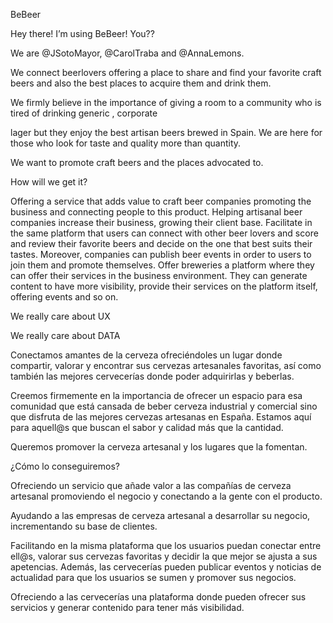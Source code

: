BeBeer

Hey there! I’m using BeBeer! You??

We are @JSotoMayor, @CarolTraba and @AnnaLemons.

We connect beerlovers offering a place to share and find your favorite craft beers and also the best places to acquire them and drink them.

We firmly believe in the importance of giving a room to a community who is tired of drinking generic , corporate

lager but they enjoy the best artisan beers brewed in Spain. We are here for those who look for taste and quality more than quantity.

We want to promote craft beers and the places advocated to.

How will we get it?

Offering a service that adds value to craft beer companies promoting the business and connecting people to this product. Helping artisanal beer companies increase their business, growing their client base. Facilitate in the same platform that users can connect with other beer lovers and score and review their favorite beers and decide on the one that best suits their tastes. Moreover, companies can publish beer events in order to users to join them and promote themselves. Offer breweries a platform where they can offer their services in the business environment. They can generate content to have more visibility, provide their services on the platform itself, offering events and so on.

We really care about UX

We really care about DATA

Conectamos amantes de la cerveza ofreciéndoles un lugar donde compartir, valorar y encontrar sus cervezas artesanales favoritas, así como también las mejores cervecerías donde poder adquirirlas y beberlas.

Creemos firmemente en la importancia de ofrecer un espacio para esa comunidad que está cansada de beber cerveza industrial y comercial sino que disfruta de las mejores cervezas artesanas en España. Estamos aquí para aquell@s que buscan el sabor y calidad más que la cantidad.

Queremos promover la cerveza artesanal y los lugares que la fomentan.

¿Cómo lo conseguiremos?

Ofreciendo un servicio que añade valor a las compañías de cerveza artesanal promoviendo el negocio y conectando a la gente con el producto.

Ayudando a las empresas de cerveza artesanal a desarrollar su negocio, incrementando su base de clientes.

Facilitando en la misma plataforma que los usuarios puedan conectar entre ell@s, valorar sus cervezas favoritas y decidir la que mejor se ajusta a sus apetencias. Además, las cervecerías pueden publicar eventos y noticias de actualidad para que los usuarios se sumen y promover sus negocios.

Ofreciendo a las cervecerías una plataforma donde pueden ofrecer sus servicios y generar contenido para tener más visibilidad.
